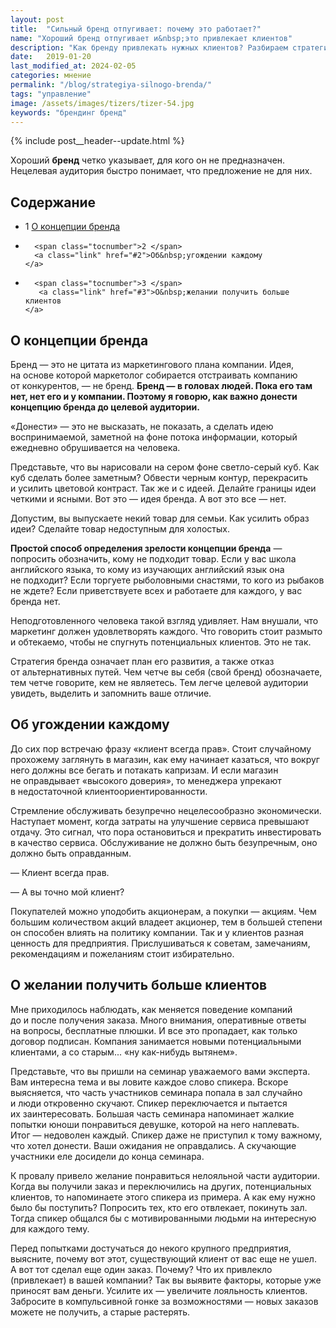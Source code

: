 ```yaml
---
layout: post
title:  "Сильный бренд отпугивает: почему это работает?"
name: "Хороший бренд отпугивает и&nbsp;это привлекает клиентов"
description: "Как бренду привлекать нужных клиентов? Разбираем стратегию: зачем бизнесу четкие границы, как они работают и&nbsp;почему это усиливает бренд."
date:   2019-01-20
last_modified_at: 2024-02-05
categories: мнение
permalink: "/blog/strategiya-silnogo-brenda/"
tags: "управление"
image: /assets/images/tizers/tizer-54.jpg
keywords: "брендинг бренд"
---
```


{% include post__header--update.html %}

<p>Хороший <b>бренд</b> четко указывает, для кого он&nbsp;не&nbsp;предназначен. Нецелевая аудитория быстро понимает, что предложение не&nbsp;для них.</p>


<nav class="toc">
 <h2 class="toc__title">Содержание</h2>
 <ul class="additive-spacing">
      <li>       
        <span class="tocnumber">1 </span>
         <a class="link" href="#1">О&nbsp;концепции бренда
        </a>
      </li>



  <li>
    
      <span class="tocnumber">2 </span>
      <a class="link" href="#2">Об&nbsp;угождении каждому
    </a>
  </li>
  <li>
   
      <span class="tocnumber">3 </span>
       <a class="link" href="#3">О&nbsp;желании получить больше клиентов
    </a>
  </li>

     
</ul>
</nav>



<section class="row-gap--m" id="1">
<h2 class="section__title h1 bold ">О&nbsp;концепции бренда</h2>
<p>Бренд&nbsp;— это не&nbsp;цитата из&nbsp;маркетингового плана компании. Идея, на&nbsp;основе которой маркетолог собирается отстраивать компанию от&nbsp;конкурентов,&nbsp;— не&nbsp;бренд. <strong>Бренд&nbsp;— в&nbsp;головах людей. Пока его там нет, нет его и&nbsp;у&nbsp;компании. Поэтому я&nbsp;говорю, как важно донести концепцию бренда до&nbsp;целевой аудитории.</strong></p>
<p>«Донести»&nbsp;— это не&nbsp;высказать, не&nbsp;показать, а&nbsp;сделать идею воспринимаемой, заметной на&nbsp;фоне потока информации, который ежедневно обрушивается на&nbsp;человека.</p>



<p>Представьте, что вы&nbsp;нарисовали на&nbsp;сером фоне светло-серый куб. Как куб сделать более заметным? Обвести черным контур, перекрасить и&nbsp;усилить цветовой контраст. Так&nbsp;же и&nbsp;с&nbsp;идеей. Делайте границы идеи четкими и&nbsp;ясными. Вот это&nbsp;— идея бренда. А&nbsp;вот это все&nbsp;— нет.</p>
<p>Допустим, вы&nbsp;выпускаете некий товар для семьи. Как усилить образ идеи? Сделайте товар недоступным для холостых.</p>

<p><strong>Простой способ определения зрелости концепции бренда</strong>&nbsp;— попросить обозначить, кому не&nbsp;подходит товар. Если у&nbsp;вас школа английского языка, то&nbsp;кому из&nbsp;изучающих английский язык она не&nbsp;подходит? Если торгуете рыболовными снастями, то&nbsp;кого из&nbsp;рыбаков не&nbsp;ждете? Если приветствуете всех и&nbsp;работаете для каждого, у&nbsp;вас бренда нет.</p>
<p>Неподготовленного человека такой взгляд удивляет. Нам внушали, что маркетинг должен удовлетворять каждого. Что говорить стоит размыто и&nbsp;обтекаемо, чтобы не&nbsp;спугнуть потенциальных клиентов. Это не&nbsp;так.</p>

<p class="post__note">Стратегия бренда означает план его развития, а&nbsp;также отказ от&nbsp;альтернативных путей. Чем четче вы&nbsp;себя (свой бренд) обозначаете, тем четче говорите, кем не&nbsp;являетесь. Тем легче целевой аудитории увидеть, выделить и&nbsp;запомнить ваше отличие.</p>
</section>




<section class="row-gap--m" id="2">
<h2 class="section__title h1 bold ">Об&nbsp;угождении каждому</h2>



<p>До&nbsp;сих пор встречаю фразу «клиент всегда прав». Стоит случайному прохожему заглянуть в&nbsp;магазин, как ему начинает казаться, что вокруг него должны все бегать и&nbsp;потакать капризам. И&nbsp;если магазин не&nbsp;оправдывает «высокого доверия», то&nbsp;менеджера упрекают в&nbsp;недостаточной клиентоориентированности.</p>
<p>Стремление обслуживать безупречно нецелесообразно экономически. Наступает момент, когда затраты на&nbsp;улучшение сервиса превышают отдачу. Это сигнал, что пора остановиться и&nbsp;прекратить инвестировать в&nbsp;качество сервиса. Обслуживание не&nbsp;должно быть безупречным, оно должно быть оправданным.</p>
<div class="extract">
<p>—&nbsp;Клиент всегда прав.</p>
<p>—&nbsp;А&nbsp;вы&nbsp;точно мой клиент?</p>
</div>
<p>Покупателей можно уподобить акционерам, а&nbsp;покупки&nbsp;— акциям. Чем большим количеством акций владеет акционер, тем в&nbsp;большей степени он&nbsp;способен влиять на&nbsp;политику компании. Так и&nbsp;у&nbsp;клиентов разная ценность для предприятия. Прислушиваться к&nbsp;советам, замечаниям, рекомендациям и&nbsp;пожеланиям стоит избирательно.</p>
</section>

<section class="row-gap--m" id="3">
<h2 class="section__title h1 bold ">О&nbsp;желании получить больше клиентов</h2>
<p>Мне приходилось наблюдать, как меняется поведение компаний до&nbsp;и&nbsp;после получения заказа. Много внимания, оперативные ответы на&nbsp;вопросы, бесплатные плюшки. И&nbsp;все это пропадает, как только договор подписан. Компания занимается новыми потенциальными клиентами, а&nbsp;со&nbsp;старым... «ну&nbsp;как-нибудь вытянем».</p>
<p>Представьте, что вы&nbsp;пришли на&nbsp;семинар уважаемого вами эксперта. Вам интересна тема и&nbsp;вы&nbsp;ловите каждое слово спикера. Вскоре выясняется, что часть участников семинара попала в&nbsp;зал случайно и&nbsp;люди откровенно скучают. Спикер переключается и&nbsp;пытается их&nbsp;заинтересовать. Большая часть семинара напоминает жалкие попытки юноши понравиться девушке, которой на&nbsp;него наплевать. Итог&nbsp;— недоволен каждый. Спикер даже не&nbsp;приступил к&nbsp;тому важному, что хотел донести. Ваши ожидания не&nbsp;оправдались. А&nbsp;скучающие участники еле досидели до&nbsp;конца семинара. </p>

<p>К&nbsp;провалу привело желание понравиться нелояльной части аудитории. Когда вы&nbsp;получили заказ и&nbsp;переключились на&nbsp;других, потенциальных клиентов, то&nbsp;напоминаете этого спикера из&nbsp;примера. А как ему нужно было&nbsp;бы поступить? Попросить тех, кто его отвлекает, покинуть зал. Тогда спикер&nbsp;общался&nbsp;бы с&nbsp;мотивированными людьми на&nbsp;интересную для каждого тему. </p>
<p>Перед попытками достучаться до&nbsp;некого крупного предприятия, выясните, почему вот этот, существующий клиент от&nbsp;вас еще не&nbsp;ушел. А&nbsp;вот тот сделал еще один заказ. Почему? Что их&nbsp;привлекло (привлекает) в&nbsp;вашей компании? Так вы&nbsp;выявите факторы, которые уже приносят вам деньги. Усилите их&nbsp;— увеличите лояльность клиентов. Забросите в&nbsp;компульсивной гонке за&nbsp;возможностями&nbsp;— новых заказов можете не&nbsp;получить, а&nbsp;старые растерять.</p>
</section>

